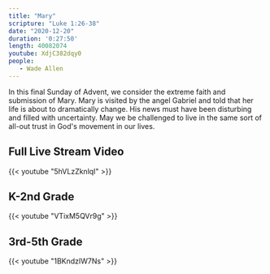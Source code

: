 ```yaml
---
title: "Mary"
scripture: "Luke 1:26-38"
date: "2020-12-20"
duration: '0:27:50' 
length: 40082074
youtube: XdjC382dqy0
people:
   - Wade Allen
---
```


In this final Sunday of Advent, we consider the extreme faith and submission of Mary. Mary is visited by the angel Gabriel and told that her life is about to dramatically change. His news must have been disturbing and filled with uncertainty. May we be challenged to live in the same sort of all-out trust in God's movement in our lives.


## Full Live Stream Video

{{< youtube "5hVLzZknlqI" >}}

## K-2nd Grade

{{< youtube "VTixM5QVr9g" >}}

## 3rd-5th Grade

{{< youtube "1BKndzIW7Ns" >}}


